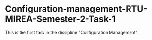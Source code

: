 # Configuration-management-RTU-MIREA-Semester-2-Task-1
This is the first task in the discipline "Configuration Management"
